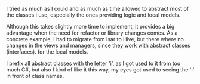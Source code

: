 I tried as much as I could and as much as time allowed to abstract most of the
classes I use, especially the ones providing logic and local models.

Although this takes slightly more time to implement, it provides a big advantage
when the need for refactor or library changes comes.
As a concrete example, I had to migrate from Isar to Hive, but there where no 
changes in the views and managers, since they work with abstract classes (interfaces).
for the local models.

I prefix all abstract classes with the letter 'i', as I got used to it from too 
much C#, but also I kind of like it this way, my eyes got used to seeing the 'I'
in front of class names.